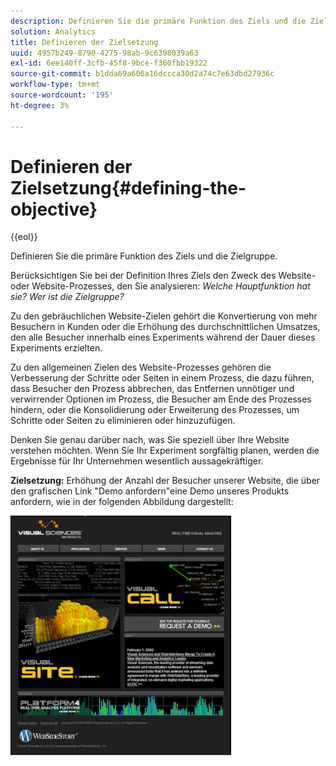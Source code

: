 ```yaml
---
description: Definieren Sie die primäre Funktion des Ziels und die Zielgruppe.
solution: Analytics
title: Definieren der Zielsetzung
uuid: 4957b249-8790-4275-98ab-9c6398039a63
exl-id: 6ee140ff-3cfb-45f8-9bce-f360fbb19322
source-git-commit: b1dda69a606a16dccca30d2a74c7e63dbd27936c
workflow-type: tm+mt
source-wordcount: '195'
ht-degree: 3%

---
```


# Definieren der Zielsetzung{#defining-the-objective}

{{eol}}

Definieren Sie die primäre Funktion des Ziels und die Zielgruppe.

Berücksichtigen Sie bei der Definition Ihres Ziels den Zweck des Website- oder Website-Prozesses, den Sie analysieren: *Welche Hauptfunktion hat sie? Wer ist die Zielgruppe?*

Zu den gebräuchlichen Website-Zielen gehört die Konvertierung von mehr Besuchern in Kunden oder die Erhöhung des durchschnittlichen Umsatzes, den alle Besucher innerhalb eines Experiments während der Dauer dieses Experiments erzielten.

Zu den allgemeinen Zielen des Website-Prozesses gehören die Verbesserung der Schritte oder Seiten in einem Prozess, die dazu führen, dass Besucher den Prozess abbrechen, das Entfernen unnötiger und verwirrender Optionen im Prozess, die Besucher am Ende des Prozesses hindern, oder die Konsolidierung oder Erweiterung des Prozesses, um Schritte oder Seiten zu eliminieren oder hinzuzufügen.

Denken Sie genau darüber nach, was Sie speziell über Ihre Website verstehen möchten. Wenn Sie Ihr Experiment sorgfältig planen, werden die Ergebnisse für Ihr Unternehmen wesentlich aussagekräftiger.

**Zielsetzung:** Erhöhung der Anzahl der Besucher unserer Website, die über den grafischen Link &quot;Demo anfordern&quot;eine Demo unseres Produkts anfordern, wie in der folgenden Abbildung dargestellt:

![](assets/ControlPage.png)
